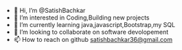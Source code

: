 - 👋 Hi, I’m @SatishBachkar
- 👀 I’m interested in Coding,Building new projects
- 🌱 I’m currently learning java,javascript,Bootstrap,my SQL
- 💞️ I’m looking to collaborate on software devolopement
- 📫 How to reach on github satishbachkar36@gmail.com

<!---
SatishBachkar/SatishBachkar is a ✨ special ✨ repository because its `README.md` (this file) appears on your GitHub profile.
You can click the Preview link to take a look at your changes.
--->
